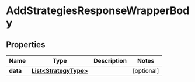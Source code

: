 

# AddStrategiesResponseWrapperBody


## Properties

Name | Type | Description | Notes
------------ | ------------- | ------------- | -------------
**data** | [**List&lt;StrategyType&gt;**](StrategyType.md) |  |  [optional]



